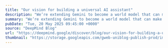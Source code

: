 ```yaml
---
title: "Our vision for building a universal AI assistant"
description: "We’re extending Gemini to become a world model that can make plans and imagine new experiences by simulating aspects of the world."
summary: "We’re extending Gemini to become a world model that can make plans and imagine new experiences by simulating aspects of the world."
pubDate: "Tue, 20 May 2025 09:45:00 +0000"
source: "DeepMind Blog"
url: "https://deepmind.google/discover/blog/our-vision-for-building-a-universal-ai-assistant/"
thumbnail: "https://storage.googleapis.com/gweb-uniblog-publish-prod/images/IO25_GeminiVision_SocialShare.width-1300.png"
---
```



